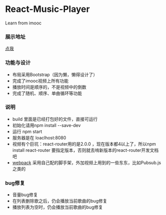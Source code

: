 # React-Music-Player
Learn from imooc
### 展示地址
[点我](http://dcison.top/React-Music-Player/build)
### 功能与设计
* 布局采用Bootstrap（因为懒，懒得设计了）
* 完成了imooc视频上所有功能
* 播放时间是顺序的，不是视频中的倒数
* 完成了随机、顺序、单曲循环等功能
### 说明
* build 里面是已经打包好的文件，直接可运行
* 初始化请用npm install --save-dev
* 运行 npm start 
* 服务器是在 loaclhost:8080
* 视频有个巨坑：react-router用的是2.0.0 ，现在版本都4以上了，所以npm install react-router 要指定版本，否则就去啃新版本的react-router开发文档吧
* [webpack](https://coding.net/u/Dcison/p/webpack/git) 采用自己配的脚手架，外加视频上用到的一些东东，比如Pubsub.js之类的
### bug修复
* 音量bug修复
* 在列表删除歌之后，仍会播放当前歌曲的bug修复
* 播放列表为空时，仍会播放当前歌曲的bug修复
